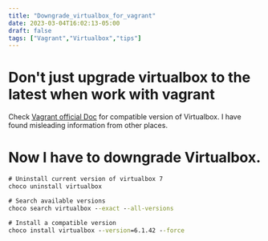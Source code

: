 ```yaml
---
title: "Downgrade_virtualbox_for_vagrant"
date: 2023-03-04T16:02:13-05:00
draft: false
tags: ["Vagrant","Virtualbox","tips"]
---
```


# Don't just upgrade virtualbox to the latest when work with vagrant

Check [Vagrant official Doc](https://developer.hashicorp.com/vagrant/docs/providers/virtualbox) for compatible version of Virtualbox. I have found misleading information from other places.

# Now I have to downgrade Virtualbox.

```cmd
# Uninstall current version of virtualbox 7
choco uninstall virtualbox

# Search available versions
choco search virtualbox --exact --all-versions

# Install a compatible version
choco install virtualbox --version=6.1.42 --force
```

